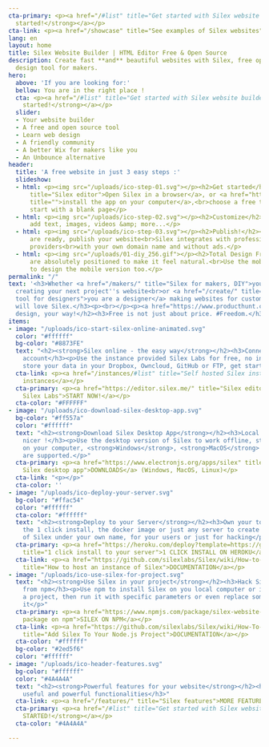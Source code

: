 ```yaml
---
cta-primary: <p><a href="/#list" title="Get started with Silex website builder"><strong>Get
  started!</strong></a></p>
cta-link: <p><a href="/showcase" title="See examples of Silex websites">Showcase</a></p>
lang: en
layout: home
title: Silex Website Builder | HTML Editor Free & Open Source
description: Create fast **and** beautiful websites with Silex, free open source web
  design tool for makers.
hero:
  above: 'If you are looking for:'
  bellow: You are in the right place !
  cta: <p><a href="/#list" title="Get started with Silex website builder"><strong>Get
    started!</strong></a></p>
  slider:
  - Your website builder
  - A free and open source tool
  - Learn web design
  - A friendly community
  - A better Wix for makers like you
  - An Unbounce alternative
header:
  title: 'A free website in just 3 easy steps :'
  slideshow:
  - html: <p><img src="/uploads/ico-step-01.svg"></p><h2>Get started</h2><p><a href="http://localhost:8080/get-started/"
      title="Silex editor">Open Silex in a browser</a>, or <a href="http://localhost:8080/makers/"
      title="">install the app on your computer</a>,<br>choose a free template or
      start with a blank page</p>
  - html: <p><img src="/uploads/ico-step-02.svg"></p><h2>Customize</h2><p>you can
      add text, images, videos &amp; more...</p>
  - html: <p><img src="/uploads/ico-step-03.svg"></p><h2>Publish!</h2><p>When you
      are ready, publish your website<br>Silex integrates with professional free hosting
      providers<br>with your own domain name and without ads.</p>
  - html: <p><img src="/uploads/01-diy_256.gif"></p><h2>Total Design Freedom, DIY!</h2><p>Elements
      are absolutely positioned to make it feel natural.<br>Use the mobile editor
      to design the mobile version too.</p>
permalink: "/"
text: '<h3>Whether <a href="/makers/" title="Silex for makers, DIY">you are a maker</a>
  creating your next project''s website<br>or <a href="/create/" title="Silex, nocode
  tool for designers">you are a designer</a> making websites for customers,<br>you
  will love Silex.</h3><p><br></p><p><a href="https://www.producthunt.com/posts/silex?utm_source=badge-featured&utm_medium=badge&utm_souce=badge-silex" target="_blank"><img src="https://api.producthunt.com/widgets/embed-image/v1/featured.svg?post_id=306235&theme=dark" alt="Silex - Open&#0032;source&#0032;website&#0032;builder&#0032;&#0126;&#0032;no&#0045;code&#0032;for&#0032;designers&#0032;&#0038;&#0032;makers | Product Hunt" style="width: 250px; height: 54px;" width="250" height="54" /></a></p><p><br></p><h2>Hackable, forever free. Your
  design, your way!</h2><h3>Free is not just about price. #Freedom.</h3>'
items:
- image: "/uploads/ico-start-silex-online-animated.svg"
  color: "#ffffff"
  bg-color: "#8873FE"
  text: "<h2><strong>Silex online - the easy way</strong></h2><h3>Connect an existing
    account</h3><p>Use the instance provided Silex Labs for free, no installation,
    store your data in your Dropbox, Owncloud, GitHub or FTP, get started immediately!</p>"
  cta-link: <p><a href="/instances/#list" title="Self hosted Silex instances">Community
    instances</a></p>
  cta-primary: <p><a href="https://editor.silex.me/" title="Silex editor, hosted by
    Silex Labs">START NOW!</a></p>
  cta-color: "#FFFFFF"
- image: "/uploads/ico-download-silex-desktop-app.svg"
  bg-color: "#ff557a"
  color: "#ffffff"
  text: "<h2><strong>Download Silex Desktop App</strong></h2><h3>Local is faster and
    nicer !</h3><p>Use the desktop version of Silex to work offline, store your data
    on your computer, <strong>Windows</strong>, <strong>MacOS</strong> and <strong>Linux</strong>
    are supported.</p>"
  cta-primary: <p><a href="https://www.electronjs.org/apps/silex" title="Download
    Silex desktop app">DOWNLOADS</a> (Windows, MacOS, Linux)</p>
  cta-link: "<p></p>"
  cta-color: ''
- image: "/uploads/ico-deploy-your-server.svg"
  bg-color: "#ffac54"
  color: "#ffffff"
  cta-color: "#ffffff"
  text: "<h2><strong>Deploy to your Server</strong></h2><h3>Own your tools !</h3><p>Use
    the 1 click install, the docker image or just any server to create an instance
    of Silex under your own name, for your users or just for hacking</p>"
  cta-primary: <p><a href="https://heroku.com/deploy?template=https://github.com/silexlabs/Silex/tree/master"
    title="1 click install to your server">1 CLICK INSTALL ON HEROKU</a></p>
  cta-link: <p><a href="https://github.com/silexlabs/Silex/wiki/How-to-Host-An-Instance-of-Silex#host-an-instance-of-silex-on-a-web-server"
    title="How to host an instance of Silex">DOCUMENTATION</a></p>
- image: "/uploads/ico-use-silex-for-project.svg"
  text: "<h2><strong>Use Silex in your project</strong></h2><h3>Hack Silex, get it
    from npm</h3><p>Use npm to install Silex on you local computer or include it in
    a project, then run it with specific parameters or even replace some parts of
    it</p>"
  cta-primary: <p><a href="https://www.npmjs.com/package/silex-website-builder" title="Silex
    package on npm">SILEX ON NPM</a></p>
  cta-link: <p><a href="https://github.com/silexlabs/Silex/wiki/How-To-Add-Silex-To-Your-Node.js-Project"
    title="Add Silex To Your Node.js Project">DOCUMENTATION</a></p>
  cta-color: "#ffffff"
  bg-color: "#2ed5f6"
  color: "#ffffff"
- image: "/uploads/ico-header-features.svg"
  bg-color: "#ffffff"
  color: "#4A4A4A"
  text: "<h2><strong>Powerful features for your website</strong></h2><h3>From Many
    useful and powerful functionalities</h3>"
  cta-link: <p><a href="/features/" title="Silex features">MORE FEATURES</a></p>
  cta-primary: <p><a href="/#list" title="Get started with Silex website builder"><strong>GET
    STARTED!</strong></a></p>
  cta-color: "#4A4A4A"

---
```

